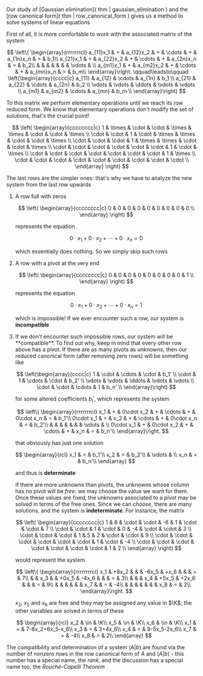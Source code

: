 Our study of [Gaussian elimination]( thm | gaussian_elimination ) and the [row canonical form]( thm | row_canonical_form ) gives us a method to solve systems of linear equations 

First of all, it is more comfortable to work with the associated matrix of the system

$$
\left\{
\begin{array}{rrrrrrrcl}
a_{11}x_1 & + & a_{12}x_2 & + & \cdots & + & a_{1n}x_n & = & b_1\\
a_{21}x_1 & + & a_{22}x_2 & + & \cdots & + & a_{2n}x_n & = & b_2\\
  &  &  &  &  &  &  & \vdots & \\
a_{m1}x_1 & + & a_{m2}x_2 & + & \cdots & + & a_{mn}x_n & = & b_m\\
\end{array}\right.
\qquad\leadsto\qquad
\left(\begin{array}{cccc|c}
a_{11} & a_{12} & \cdots  & a_{1n} & b_1 \\
a_{21} & a_{22} & \cdots  & a_{2n} & b_2 \\
\vdots  & \vdots  & \ddots  & \vdots  & \vdots \\
a_{m1} & a_{m2} & \cdots  & a_{mn} & b_m \\
\end{array}\right)
$$

To this matrix we perform elementary operations until we reach its row reduced form. We know that elementary operations don't modify the set of solutions, that's the crucial point!

$$
\left(
\begin{array}{cccccccc|c}
 1      & \times & \cdot  & \cdot  & \times & \times & \cdot  & \cdot  & \times \\
 \cdot  & \cdot  & 1      & \cdot  & \times & \times & \cdot  & \cdot  & \times \\
 \cdot  & \cdot  & \cdot  & 1      & \times & \times & \cdot  & \cdot  & \times \\
 \cdot  & \cdot  & \cdot  & \cdot  & \cdot  & \cdot  & 1      & \cdot  & \times \\
 \cdot  & \cdot  & \cdot  & \cdot  & \cdot  & \cdot  & \cdot  & 1      & \times \\
 \cdot  & \cdot  & \cdot  & \cdot  & \cdot  & \cdot  & \cdot  & \cdot  & \cdot  \\
\end{array}
\right)
$$

The last rows are the simpler ones: that's why we have to analyze the new system from the last row upwards

<ol>
  <li>
  A row full with zeros

  $$
  \left(
  \begin{array}{cccccccc|c}
  0  & 0  & 0  & 0  & 0  & 0  & 0  & 0  & 0  \\
  \end{array}
  \right)
  $$

  represents the equation

  $$0\cdot x_1 + 0\cdot x_2 + \cdots + 0\cdot x_n = 0$$

  which essentially does nothing. So we simply skip such rows
  </li>
  <li>
  A row with a pivot at the very end

  $$
  \left(
  \begin{array}{cccccccc|c}
  0  & 0  & 0  & 0  & 0  & 0  & 0  & 0  & 1  \\
  \end{array}
  \right)
  $$

  represents the equation

  $$0\cdot x_1 + 0\cdot x_2 + \cdots + 0\cdot x_n = 1$$

  which is impossible! If we ever encounter such a row, our system is **incompatible**
  </li>
  <li>
  If we don't encounter such impossible rows, our system will be **compatible**. To find out why, keep in mind that every other row above has a pivot. If there are as many pivots as unknowns, then our reduced canonical form (after removing zero rows) will be something like

  $$
  \left(\begin{array}{cccc|c}
  1      & \cdot  & \cdots  & \cdot  & b_1' \\
  \cdot  & 1      & \cdots  & \cdot  & b_2' \\
  \vdots & \vdots & \ddots  & \vdots & \vdots \\
  \cdot  & \cdot  & \cdots  & 1      & b_n' \\
  \end{array}\right)
  $$

  for some altered coefficients $b_i'$, which represents the system

  $$
  \left\{
  \begin{array}{rrrrrrrcl}
  x_1 & + & 0\cdot x_2 & + & \cdots & + & 0\cdot x_n & = & b_1'\\
  0\cdot x_1 & + & x_2 & + & \cdots & + & 0\cdot x_n & = & b_2'\\
    &  &  &  &  &  &  & \vdots & \\
  0\cdot x_1 & + & 0\cdot x_2 & + & \cdots & + & x_n & = & b_n'\\
  \end{array}\right.
  $$

  that obviously has just one solution

  $$
  \begin{array}{rcl}
  x_1 & = & b_1'\\
  x_2 & = & b_2'\\
    & \vdots & \\
  x_n & = & b_n'\\
  \end{array}
  $$

  and thus is **determinate**

  If there are more unknowns than pivots, the unknowns whose column has no pivot will be _free_: we may choose the value we want for them. Once these values are fixed, the unknowns associated to a pivot may be solved in terms of the free ones. Since we can _choose_, there are many solutions, and the system is **indeterminate**. For instance, the matrix

  $$
  \left(
  \begin{array}{cccccccc|c}
  1      & 8      & \cdot  & \cdot  & -6     & 1      & \cdot  & \cdot  & 7 \\
  \cdot  & \cdot  & 1      & \cdot  & 0      & -4     & \cdot  & \cdot  & 3 \\
  \cdot  & \cdot  & \cdot  & 1      & 5      & 2      & \cdot  & \cdot  & 9 \\
  \cdot  & \cdot  & \cdot  & \cdot  & \cdot  & \cdot  & 1      & \cdot  & -4 \\
  \cdot  & \cdot  & \cdot  & \cdot  & \cdot  & \cdot  & \cdot  & 1      & 2 \\
  \end{array}
  \right)
  $$

  would represent the system

  $$
  \left\{
  \begin{array}{rrrrrrrrcl}
  x_1 & +8x_2 & & & -6x_5 & +x_6 & & & = & 7\\
  & & x_3 & & +0x_5 & -4x_6 & & & = & 3\\
  & & & x_4 & +5x_5 & +2x_6 & & & = & 9\\
  & & & & & & x_7 & & = & -4\\
  & & & & & & & x_8 & = & 2\\
  \end{array}\right.
  $$

  $x_2$, $x_5$ and $x_6$ are free and they may be assigned any value in $\K$; the other variables are solved in terms of these

  $$
  \begin{array}{rcl}
  x_2 & \in & \K\\
  x_5 & \in & \K\\
  x_6 & \in & \K\\
  x_1 & =   & 7-8x_2+6x_5-x_6\\
  x_3 & =   & 3+4x_6\\
  x_4 & =   & 9-5x_5-2x_6\\
  x_7 & =   & -4\\
  x_8 & =   & 2\\
  \end{array}
  $$
  </li>
</ol>

The compatibility and determination of a system $(A|b)$ are found via the number of nonzero rows in the row canonical form of $A$ and $(A|b)$ - this number has a special name, the _rank_, and the discussion has a special name too, the _Rouché-Capelli Theorem_